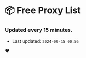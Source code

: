 # :package: Free Proxy List
### Updated every 15 minutes.

- Last updated: `2024-09-15 00:56`

:heart:
